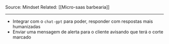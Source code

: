 Source: Mindset
Related: [[Micro-saas barbearia]]

---

- Integrar com o `chat-gpt` para poder, responder com respostas mais humanizadas
- Enviar uma mensagem de alerta para o cliente avisando que terá o corte marcado
